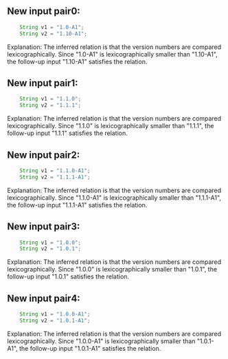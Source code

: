 ## New input pair0:
```java
    String v1 = "1.0-A1";
    String v2 = "1.10-A1";
```
Explanation: The inferred relation is that the version numbers are compared lexicographically. Since "1.0-A1" is lexicographically smaller than "1.10-A1", the follow-up input "1.10-A1" satisfies the relation.

## New input pair1:
```java
    String v1 = "1.1.0";
    String v2 = "1.1.1";
```
Explanation: The inferred relation is that the version numbers are compared lexicographically. Since "1.1.0" is lexicographically smaller than "1.1.1", the follow-up input "1.1.1" satisfies the relation.

## New input pair2:
```java
    String v1 = "1.1.0-A1";
    String v2 = "1.1.1-A1";
```
Explanation: The inferred relation is that the version numbers are compared lexicographically. Since "1.1.0-A1" is lexicographically smaller than "1.1.1-A1", the follow-up input "1.1.1-A1" satisfies the relation.

## New input pair3:
```java
    String v1 = "1.0.0";
    String v2 = "1.0.1";
```
Explanation: The inferred relation is that the version numbers are compared lexicographically. Since "1.0.0" is lexicographically smaller than "1.0.1", the follow-up input "1.0.1" satisfies the relation.

## New input pair4:
```java
    String v1 = "1.0.0-A1";
    String v2 = "1.0.1-A1";
```
Explanation: The inferred relation is that the version numbers are compared lexicographically. Since "1.0.0-A1" is lexicographically smaller than "1.0.1-A1", the follow-up input "1.0.1-A1" satisfies the relation.
